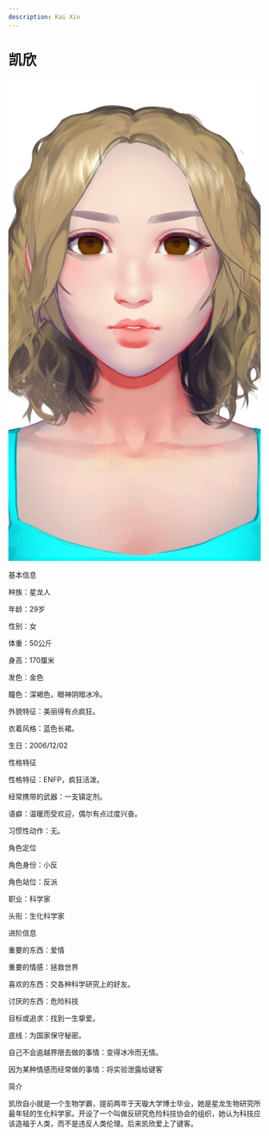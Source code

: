 ```yaml
---
description: Kai Xin
---
```


# 凯欣

![凯欣](../../.gitbook/assets/kai-xin-.jpg)

基本信息



种族：星龙人

年龄：29岁

性别：女

体重：50公斤

身高：170厘米

发色：金色

瞳色：深褐色，眼神阴暗冰冷。

外貌特征：美丽得有点疯狂。

衣着风格：蓝色长裙。

生日：2006/12/02


性格特征



性格特征：ENFP，疯狂活泼。

经常携带的武器：一支镇定剂。

语癖：温暖而受欢迎，偶尔有点过度兴奋。

习惯性动作：无。


角色定位



角色身份：小反

角色站位：反派

职业：科学家

头衔：生化科学家



进阶信息



重要的东西：爱情

重要的情感：拯救世界

喜欢的东西：交各种科学研究上的好友。

讨厌的东西：危险科技

目标或追求：找到一生挚爱。

底线：为国家保守秘密。

自己不会逾越界限去做的事情：变得冰冷而无情。

因为某种情感而经常做的事情：将实验泄露给键客


简介



凯欣自小就是一个生物学霸，提前两年于天璇大学博士毕业，她是星龙生物研究所最年轻的生化科学家。开设了一个叫做反研究危险科技协会的组织，她认为科技应该造福于人类，而不是违反人类伦理。后来凯欣爱上了键客。
